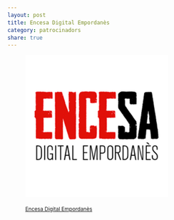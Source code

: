 ```yaml
---
layout: post
title: Encesa Digital Empordanès
category: patrocinadors
share: true
---
```


<figure class="text-center">
	<img src="/public/img/encesa-digital-empordanes-patrocinadors-artinpocket-regular.png" alt="Encesa Digital Empordanès - patrocinadors d'artipocket/regular" title="Encesa Digital Empordanès - patrocinadors d'artipocket/regular">
	<figcaption>
		<p><small><i class="fa fa-external-link"></i> <a href="http://www.encesa.cat/" title="Encesa Digital Empordanès">Encesa Digital Empordanès</a></small></p>
	</figcaption>
</figure>